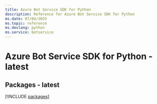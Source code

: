 ```yaml
---
title: Azure Bot Service SDK for Python
description: Reference for Azure Bot Service SDK for Python
ms.date: 07/04/2025
ms.topic: reference
ms.devlang: python
ms.service: botservice
---
```

# Azure Bot Service SDK for Python - latest
## Packages - latest
[!INCLUDE [packages](bot-service-index.md)]